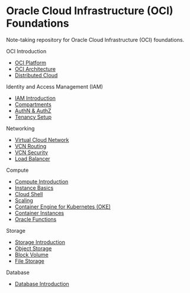 # Oracle Cloud Infrastructure (OCI) Foundations

Note-taking repository for Oracle Cloud Infrastructure (OCI) foundations.

OCI Introduction

- [OCI Platform](/docs/oci_platform.md)
- [OCI Architecture](/docs/oci_architecture.md)
- [Distributed Cloud](/docs/distributed_cloud.md)

Identity and Access Management (IAM)

- [IAM Introduction](/docs/iam_introduction.md)
- [Compartments](/docs/compartments.md)
- [AuthN & AuthZ](/docs/authn_and_authz.md)
- [Tenancy Setup](/docs/tenancy_setup.md)

Networking

- [Virtual Cloud Network](/docs/virtual_cloud_network.md)
- [VCN Routing](/docs/vcn_routing.md)
- [VCN Security](/docs/vcn_security.md)
- [Load Balancer](/docs/load_balancer.md)

Compute

- [Compute Introduction](/docs/compute_introduction.md)
- [Instance Basics](/docs/instance_basics.md)
- [Cloud Shell](/docs/cloud_shell.md)
- [Scaling](/docs/scaling.md)
- [Container Engine for Kubernetes (OKE)](/docs/oke.md)
- [Container Instances](/docs/container_instances.md)
- [Oracle Functions](/docs/oracle_functions.md)

Storage

- [Storage Introduction](/docs/storage_introduction.md)
- [Object Storage](/docs/object_storage.md)
- [Block Volume](/docs/block_volume.md)
- [File Storage](/docs/files_storage.md)

Database

- [Database Introduction](/docs/database_introduction.md)